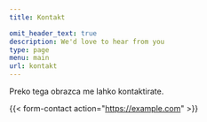 ```yaml
---
title: Kontakt

omit_header_text: true
description: We'd love to hear from you
type: page
menu: main
url: kontakt
---
```



Preko tega obrazca me lahko kontaktirate.

{{< form-contact action="https://example.com"  >}}
